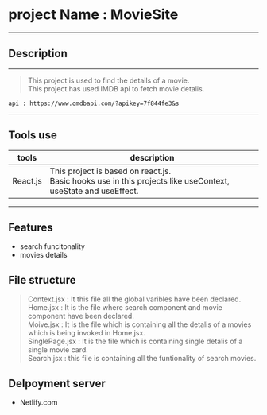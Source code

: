# project Name : MovieSite
---

## Description
---
> This project is used to find the details of a movie.<br>
> This project has used IMDB api to fetch movie detalis.
```
api : https://www.omdbapi.com/?apikey=7f844fe3&s
```
---
## Tools use
| tools | description |
| ------ | ------ |
| React.js | This project is based on react.js.<br> Basic hooks use in this projects like useContext, useState and useEffect. |
---
## Features 
- search funcitonality
- movies details

## File structure 
>Context.jsx : It this file all the global varibles have been declared.<br>
>Home.jsx : It is the file where search component and movie component have been declared.<br>
>Moive.jsx : It is the file which is containing all the detalis of a movies which is being invoked in Home.jsx.<br>
>SinglePage.jsx : It is the file which is containing single detalis of a single movie card.<br>
>Search.jsx : this file is containing all the funtionality of search movies.

## Delpoyment server 
- Netlify.com

